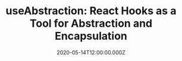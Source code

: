 ---
title: "useAbstraction: React Hooks as a Tool for Abstraction and Encapsulation"
date: "2020-05-14T12:00:00.000Z"
description: "React Hooks have taken the web development community by storm.
 Many of their benefits are well-documented.
  Here I talk about custom hooks as a tool for abstraction and encapsulation.
   Published in The Startup."
isExternal: true
externalUrl: https://medium.com/swlh/useabstraction-react-hooks-as-a-tool-for-abstraction-and-encapsulation-a2c817474c98 
---